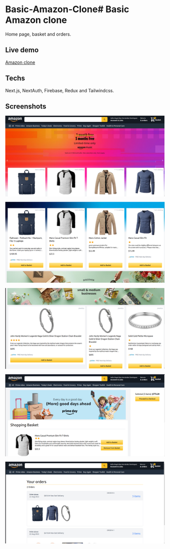 # Basic-Amazon-Clone# Basic Amazon clone

Home page, basket and orders.

## Live demo
[Amazon clone](https://amazon-clone-tawny-theta.vercel.app)

## Techs

Next.js, NextAuth, Firebase, Redux and Tailwindcss.

## Screenshots
!["ss"](https://github.com/angel-hache-de/Basic-Amazon-Clone/blob/main/screenshots/s1.png?raw=true)

!["ss"](https://github.com/angel-hache-de/Basic-Amazon-Clone/blob/main/screenshots/s2.png?raw=true)

!["ss"](https://github.com/angel-hache-de/Basic-Amazon-Clone/blob/main/screenshots/s3.png?raw=true)

!["ss"](https://github.com/angel-hache-de/Basic-Amazon-Clone/blob/main/screenshots/s4.png?raw=true)

!["ss"](https://github.com/angel-hache-de/Basic-Amazon-Clone/blob/main/screenshots/s5.png?raw=true)

